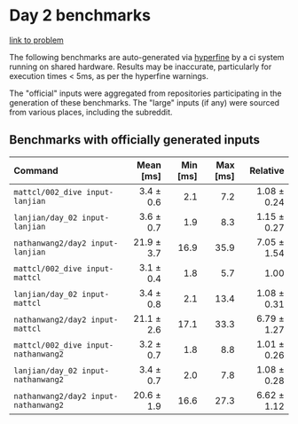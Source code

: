 # Day 2 benchmarks

[link to problem](http://adventofcode.com/2021/day/2)

The following benchmarks are auto-generated via [hyperfine](https://github.com/sharkdp/hyperfine) by a ci system running on shared hardware. Results may be inaccurate, particularly for execution times < 5ms, as per the hyperfine warnings.

The "official" inputs were aggregated from repositories participating in the generation of these benchmarks. The "large" inputs (if any) were sourced from various places, including the subreddit.

## Benchmarks with officially generated inputs
| Command | Mean [ms] | Min [ms] | Max [ms] | Relative |
|:---|---:|---:|---:|---:|
| `mattcl/002_dive input-lanjian` | 3.4 ± 0.6 | 2.1 | 7.2 | 1.08 ± 0.24 |
| `lanjian/day_02 input-lanjian` | 3.6 ± 0.7 | 1.9 | 8.3 | 1.15 ± 0.27 |
| `nathanwang2/day2 input-lanjian` | 21.9 ± 3.7 | 16.9 | 35.9 | 7.05 ± 1.54 |
| `mattcl/002_dive input-mattcl` | 3.1 ± 0.4 | 1.8 | 5.7 | 1.00 |
| `lanjian/day_02 input-mattcl` | 3.4 ± 0.8 | 2.1 | 13.4 | 1.08 ± 0.31 |
| `nathanwang2/day2 input-mattcl` | 21.1 ± 2.6 | 17.1 | 33.3 | 6.79 ± 1.27 |
| `mattcl/002_dive input-nathanwang2` | 3.2 ± 0.7 | 1.8 | 8.8 | 1.01 ± 0.26 |
| `lanjian/day_02 input-nathanwang2` | 3.4 ± 0.7 | 2.0 | 7.8 | 1.08 ± 0.28 |
| `nathanwang2/day2 input-nathanwang2` | 20.6 ± 1.9 | 16.6 | 27.3 | 6.62 ± 1.12 |
